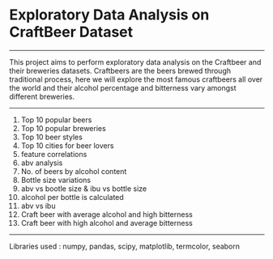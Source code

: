 # Exploratory Data Analysis on CraftBeer Dataset
***

This project aims to perform exploratory data analysis on the Craftbeer and their breweries datasets.
Craftbeers are the beers brewed through traditional process, here we will explore the most famous craftbeers all over the world and their alcohol percentage and bitterness vary amongst different breweries.

***
1. Top 10 popular beers 
2. Top 10 popular breweries
3. Top 10 beer styles
4. Top 10 cities for beer lovers
5. feature correlations
6. abv analysis
7. No. of beers by alcohol content
8. Bottle size variations
9. abv vs bootle size & ibu vs bottle size
10. alcohol per bottle is calculated
11. abv vs ibu
12. Craft beer with average alcohol and high bitterness
13. Craft beer with high alcohol and average bitterness
***

Libraries used : numpy, pandas, scipy, matplotlib, termcolor, seaborn
